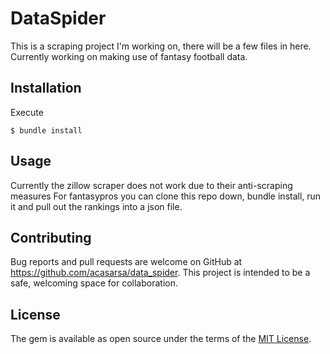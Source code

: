 # DataSpider

This is a scraping project I'm working on, there will be a few files in here. Currently working on making use of fantasy football data. 

## Installation

Execute 

    $ bundle install

## Usage

Currently the zillow scraper does not work due to their anti-scraping measures
For fantasypros you can clone this repo down, bundle install, run it and pull out the rankings into a json file. 

## Contributing

Bug reports and pull requests are welcome on GitHub at https://github.com/acasarsa/data_spider. This project is intended to be a safe, welcoming space for collaboration. 

## License

The gem is available as open source under the terms of the [MIT License](https://opensource.org/licenses/MIT).

